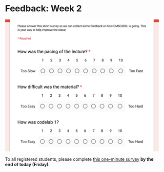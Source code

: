 # Feedback: Week 2

[![Feedback Survey](../../media/feedback/feedback-02.png)](https://goo.gl/forms/BNYOAG2iGGu7oQkw1)

To all registered students, please complete [this one-minute survey](https://goo.gl/forms/BNYOAG2iGGu7oQkw1) **by the end of today (Friday)**.
